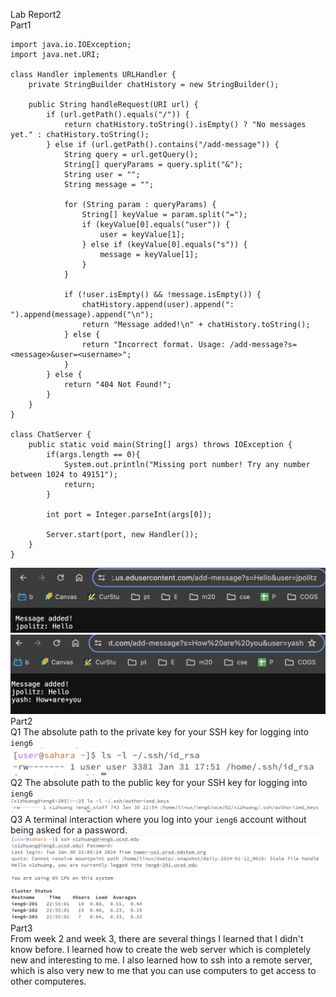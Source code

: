 Lab Report2 <br />
Part1 <br />
~~~
import java.io.IOException;
import java.net.URI;

class Handler implements URLHandler {
    private StringBuilder chatHistory = new StringBuilder();

    public String handleRequest(URI url) {
        if (url.getPath().equals("/")) {
            return chatHistory.toString().isEmpty() ? "No messages yet." : chatHistory.toString();
        } else if (url.getPath().contains("/add-message")) {
            String query = url.getQuery();
            String[] queryParams = query.split("&");
            String user = "";
            String message = "";
            
            for (String param : queryParams) {
                String[] keyValue = param.split("=");
                if (keyValue[0].equals("user")) {
                    user = keyValue[1];
                } else if (keyValue[0].equals("s")) {
                    message = keyValue[1];
                }
            }
            
            if (!user.isEmpty() && !message.isEmpty()) {
                chatHistory.append(user).append(": ").append(message).append("\n");
                return "Message added!\n" + chatHistory.toString();
            } else {
                return "Incorrect format. Usage: /add-message?s=<message>&user=<username>";
            }
        } else {
            return "404 Not Found!";
        }
    }
}

class ChatServer {
    public static void main(String[] args) throws IOException {
        if(args.length == 0){
            System.out.println("Missing port number! Try any number between 1024 to 49151");
            return;
        }

        int port = Integer.parseInt(args[0]);

        Server.start(port, new Handler());
    }
}
~~~
![Image](scs1.png)
![Image](scs2.png)
Part2 <br />
Q1 The absolute path to the private key for your SSH key for logging into `ieng6`
![Image](privateKey.png)
Q2 The absolute path to the public key for your SSH key for logging into `ieng6`
![Image](publicKey.png)
Q3 A terminal interaction where you log into your `ieng6` account without being asked for a password.
![Image](proof.png)
Part3 <br />
From week 2 and week 3, there are several things I learned that I didn't know before. I learned how to create the web server which is completely new and interesting to me. I also learned how to ssh into a remote server, which is also very new to me that you can use computers to get access to other computeres.


